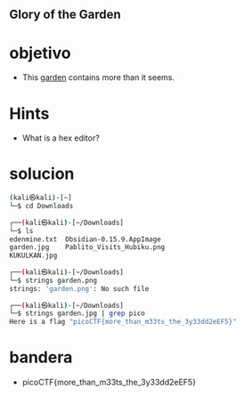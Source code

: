 ## Glory of the Garden

# objetivo
- This [garden](https://jupiter.challenges.picoctf.org/static/4153422e18d40363e7ffc7e15a108683/garden.jpg) contains more than it seems.

# Hints
- What is a hex editor?

# solucion
``` bash 
(kali㉿kali)-[~]
└─$ cd Downloads
                                                          
┌──(kali㉿kali)-[~/Downloads]
└─$ ls                            
edenmine.txt  Obsidian-0.15.9.AppImage
garden.jpg    Pablito_Visits_Hubiku.png
KUKULKAN.jpg
                                                          
┌──(kali㉿kali)-[~/Downloads]
└─$ strings garden.png            
strings: 'garden.png': No such file
                                                          
┌──(kali㉿kali)-[~/Downloads]
└─$ strings garden.jpg | grep pico
Here is a flag "picoCTF{more_than_m33ts_the_3y33dd2eEF5}"

```
# bandera
- picoCTF{more_than_m33ts_the_3y33dd2eEF5}